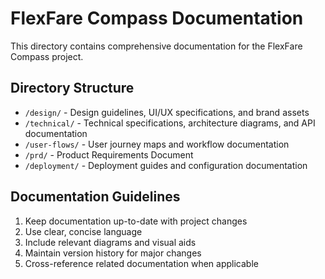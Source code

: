 # FlexFare Compass Documentation

This directory contains comprehensive documentation for the FlexFare Compass project.

## Directory Structure

- `/design/` - Design guidelines, UI/UX specifications, and brand assets
- `/technical/` - Technical specifications, architecture diagrams, and API documentation
- `/user-flows/` - User journey maps and workflow documentation
- `/prd/` - Product Requirements Document
- `/deployment/` - Deployment guides and configuration documentation

## Documentation Guidelines

1. Keep documentation up-to-date with project changes
2. Use clear, concise language
3. Include relevant diagrams and visual aids
4. Maintain version history for major changes
5. Cross-reference related documentation when applicable
